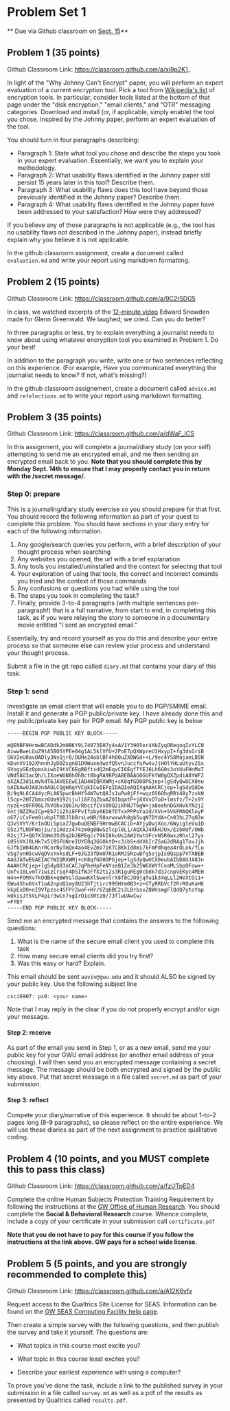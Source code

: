 # Problem Set 1

** Due via Github classroom on <u>Sept. 15</u>**

## Problem 1 (35 points)

Github Classroom Link: https://classroom.github.com/a/xi9p2K1_

In light of the "Why Johnny Can't Encrypt" paper, you will perform an expert evaluation of a current encryption tool. Pick a tool from [Wikipedia's list](https://en.wikipedia.org/wiki/Encryption_software) of encryption tools. In particular, consider tools listed at the bottom of that page under the "disk encryption," "email clients," and "OTR" messaging categories. Download and install (or, if applicable, simply enable) the tool you chose. Inspired by the Johnny paper, perform an expert evaluation of the tool.

You should turn in four paragraphs describing:

* Paragraph 1: State what tool you chose and describe the steps you took in your expert evaluation. Essentially, we want you to explain your methodology.
* Paragraph 2: What usability flaws identified in the Johnny paper still persist 15 years later in this tool? Describe them.
* Paragraph 3: What usability flaws does this tool have beyond those previously identified in the Johnny paper? Describe them.
* Paragraph 4: What usability flaws identified in the Johnny paper have been addressed to your satisfaction? How were they addressed?

If you believe any of those paragraphs is not applicable (e.g., the tool has no usability flaws not described in the Johnny paper), instead briefly explain why you believe it is not applicable.

In the github classroom assignment, create a document called `evaluation.md` and write your report using markdown formatting. 

## Problem 2 (15 points) 

Github Classroom Link: https://classroom.github.com/a/9C2r5DG5

In class, we watched excerpts of the [12-minute video](https://vimeo.com/56881481) Edward Snowden made for Glenn Greenwald. We laughed; we cried. Can you do better? 

In three paragraphs or less, try to explain everything a journalist needs to know about using whatever encryption tool you examined in Problem 1. Do your best! 

In addition to the paragraph you write, write one or two sentences reflecting on this experience. (For example, Have you communicated everything the journalist needs to know? If not, what's missing?)

In the github classroom assignement, create a document called `advice.md` and `refelections.md` to write your report using markdown formatting. 

## Problem 3 (35 points)
Github Classroom Link: https://classroom.github.com/a/dWaF_lCS

In this assignment, you will complete a journal/diary study (on your self) attempting to send me an encrypted email, and me then sending an encrypted email back to you. **Note that you should complete this by Monday Sept. 14th to ensure that I may properly contact you in return with the /secret message/.**

### Step 0: prepare

This is a journaling/diary study exercise so you should prepare for that first. You should record the following information as part of your quest to complete this problem. You should have sections in your diary entry for each of the following information.

1. Any google/search queries you perform, with a brief description of your thought process when searching
2. Any websites you opened, the url with a brief explanation
3. Any tools you installed/uninstalled and the context for selecting that tool 
4. Your exploration of using that tools, the correct and incorrect comands you tried and the context of those commands
5. Any confusions or questions you had while using the tool
6. The steps you took in completing the task?
7. Finally, provide 3-to-4 paragraphs (with multiple sentences per-paragraph!) that is a full narrative, from start to end, in completing this task, as if you were relaying the story to someone in a documentary movie entitled "I sent an encrypted email."

Essentially, try and record yourself as you do this and describe your entire process so that someone else can review your process and understand your thought process. 

Submit a file in the git repo called `diary.md` that contains your diary of this task. 

### Step 1: send

Investigate an email client that will enable you to do PGP/SMIME email. Install it and generate a PGP public/private key. I have already done this and my public/private key pair for PGP email. My PGP public key is below

```
-----BEGIN PGP PUBLIC KEY BLOCK-----

mQENBF9HrmwBCADdk2m9BKY9L74073E07y4xAV1Y3965er4XbZyqOReqoqIxYLCN
AiwwBweLGuZ9tA5BOSYPEe04g1AL5klVfU+2PoE7pQXWpreU1HxypI+fg3dsGriB
SKV2eU0avOADly3NsQjr8/OUHe24oblBF4h00uZX0WGd++L/9ec4YS8MajaeLB5N
kDunVV192XhnnhJyD0ZsgnB1D9WuxedwzfQ5vnJuccfuPw4vJjHOlYHLuUtyv25x
SVogyGEz0pmskiwbI9tVC6EgRBftsdQ2mEqvCI6EgfTfEJ6Lh6G0s3oYUuFHnMaT
VNd5AO3acQh/LIXoeWUNBh0hBct8bgRA9BPdABEBAAG0GUFkYW0gQXZpdiA8YWF2
aXZAZ3d1LmVkdT6JAVQEEwEIAD4WIQRXWMj+cK8qfGD0OPGjep+lgSdyQwUCX0eu
bAIbAwUJA8JnAAULCQgHAgYVCgkICwIEFgIDAQIeAQIXgAAKCRCjep+lgSdyQ8De
B/9q9L6CA44ycRLA65pwrBkHYS4W7wtQ8Js1uPw8jFf+wqz6S6OhqRRY48y7zxkN
l5cp+2HTZbmxz6Ua9192ijul18FZqZbuAZ0IbqatP+j8XVvOToO+lmsfz/T+2s9Y
nyzE+sOFR96L7kVObv3Q61H/RbcifIVs09Q2ikhNJT6gW+ja8eehnDGXHvkYN2j2
SntjNZZRaICp+Eb71iZhi8FPvIfpby0ED8fDTxxPPPoYa1d/XVn+5VkFMAQKloyP
oG7/iCxFem9ivbplT0DJlbBrsLeNR/88arwxwVh8gb5uqN7DYdA+Cn03hLZ7q02e
Q3vSVYY/KrInOUi5piaZ7gwbuQENBF9HrmwBCACib+AYjyDwjXoc/6WyigleVu1Q
S5zJfLN9FWajiu/z1Adzz474zm0g8NwSzlcpl8L1/AQXAJ4AkHJUx/EzbmUf/OWb
R2sj7J+QO7X3bNm35dSq2b2BPEgcc79kI8kuUs2AW2YwtGFcvN5R0wxzRhxl27yx
i05sVXJ8LHk7x51BSFUNreIUYE8q3GGOktD+c3ibS+ddVbIrZSaG2dRAg1TovJjh
6JfbIW04GKnrRCnrNyTmQn4ao4EvZmV7iKTC8KkId8mi7kFmPdhqea4rOLok/fLu
VSg7ynH5cwVqDVxYnksdLF+9JG33fDmO7R1oRMJSRzwBfg5ojpIs0Qspp7VTABEB
AAGJATwEGAEIACYWIQRXWMj+cK8qfGD0OPGjep+lgSdyQwUCX0eubAIbDAUJA8Jn
AAAKCRCjep+lgSdyQ03oCACJqPheHpFeNYseB1ZeJb2SW6XWYfCeaMLSbpOFowx+
Uofv10LvmT7iwizCriqF4D5IfWJFfX2ti2s3R1guREg0cbdk7d3JcnpVEKyc4MEH
W4n+FOMXv7kOdBk+q6WVsldawwKXlSwenlrX8f8CJO9jqTu1k34qLLl2HVXtOi1+
EWu4Shu6VxT1oA2npUQ1my8U23hTjtirc99SHYm0B3+z+GTyRRbVcf2RrROuKaHK
kkpExDO+nI9VTpzoc4SFPrZwoF+Hr/6Zq6BC2s3LBrbsvZ8WVsmgFlQdQ7ytoYap
k0kisJt5VLP4pir3wCn7xgIrO1cXRtz0/73flwUAwCw/
=FYBY
-----END PGP PUBLIC KEY BLOCK-----
```

Send me an encrypted message that contains the answers to the following questions:

1. What is the name of the secure email client you used to complete this task
2. How many secure email clients did you try first?
3. Was this easy or hard? Explain.

This email should be sent `aaviv@gwu.edu` and it should ALSO be signed by your public key.  Use the following subject line

```
csci6907: ps0: <your name>
```

Note that I may reply in the clear if you do not properly encrypt and/or sign your message. 

#### Step 2: receive

As part of the email you send in Step 1, or as a new email, send me your public key for your GWU email address (or another email address of your choosing). I will then send you an encrypted message containing a secret message. The message should be both encrypted and signed by the public key above. Put that secret message in a file called `secret.md` as part of your submission.

#### Step 3: reflect

Compete your diary/narrative of this experience. It should be about 1-to-2 pages long (8-9 paragraphs), so please reflect on the entire experience. We will use these diaries as part of the next assignment to practice qualitative coding.


## Problem 4 (10 points, and you MUST complete this to pass this class)

Github Classroom Link: https://classroom.github.com/a/fzUTpED4

Complete the online Human Subjects Protection Training Requirement by following the instructions at the [GW Office of Human Research](https://humanresearch.gwu.edu/citi-courses-accounts-info). You should complete the **Social & Behavioral Research** course. Whence complete, include a copy of your certificate in your submission call `certificate.pdf`

**Note that you do not have to pay for this course if you follow the instructions at the link above. GW pays for a school wide license.**

## Problem 5 (5 points, and you are strongly recommended to complete this)

Github Classroom Link: https://classroom.github.com/a/A12K6vfx

Request access to the Qualtrics Site License for SEAS. Information can be found on the [GW SEAS Computing Facility help page](https://seascf.seas.gwu.edu/qualtrics).

Then create a simple survey with the following questions, and then publish the survey and take it yourself. The questions are:

* What topics in this course most excite you?

* What topic in this course least excites you?

* Describe your earliest experience with using a computer? 

To prove you've done the task, include a link to the published survey in your submission in a file called `survey.md` as well as a pdf of the results as presented by Qualtrics called `results.pdf`. 



